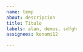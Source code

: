 ```yaml
---
name: temp
about: descripcion
title: Titulo
labels: alan, demos, sdfgh
assignees: konami12

---
```

